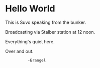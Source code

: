 # Hello World
This is Suvo speaking from the bunker.

Broadcasting via Stalber station at 12 noon.

Everything's quiet here.

Over and out.

              -Erangel

